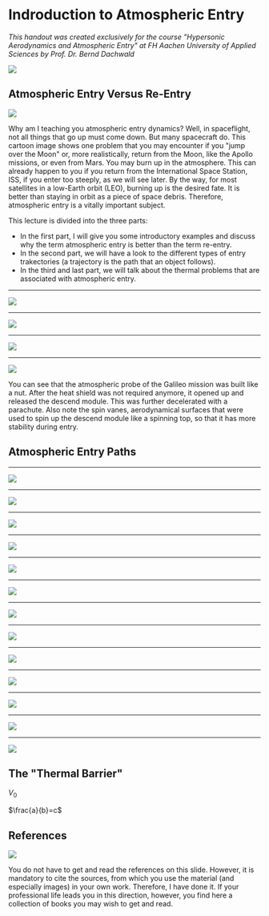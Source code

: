 # Indroduction to Atmospheric Entry

*This handout was created exclusively for the course "Hypersonic Aerodynamics and Atmospheric Entry" at FH Aachen University of Applied Sciences by Prof. Dr. Bernd Dachwald*

![](figures/haae-d01_intro_Seite_01.png)

## Atmospheric Entry Versus Re-Entry

![](figures/haae-d01_intro_Seite_02.png)

Why am I teaching you atmospheric entry dynamics? Well, in spaceflight, not all things that go up must come down. But many spacecraft do. This cartoon image shows one problem that you may encounter if you "jump over the Moon" or, more realistically, return from the Moon, like the Apollo missions, or even from Mars. You may burn up in the atmosphere. This can already happen to you if you return from the International Space Station, ISS, if you enter too steeply, as we will see later. By the way, for most satellites in a low-Earth orbit (LEO), burning up is the desired fate. It is better than staying in orbit as a piece of space debris. Therefore, atmospheric entry is a vitally important subject.

This lecture is divided into the three parts: 
- In the first part, I will give you some introductory examples and discuss why the term atmospheric entry is better than the term re-entry. 
- In the second part, we will have a look to the different types of entry trakectories (a trajectory is the path that an object follows). 
- In the third and last part, we will talk about the thermal problems that are associated with atmospheric entry.

---

![](figures/haae-d01_intro_Seite_03.png)

---

![](figures/haae-d01_intro_Seite_04.png)

---

![](figures/haae-d01_intro_Seite_05.png)

---

![](figures/haae-d01_intro_Seite_06.png)

You can see that the atmospheric probe of the Galileo mission was built like a nut. After the heat shield was not required anymore, it opened up and released the descend module. This was further decelerated with a parachute. Also note the spin vanes, aerodynamical surfaces that were used to spin up the descend module like a spinning top, so that it has more stability during entry.

## Atmospheric Entry Paths

---

![](figures/haae-d01_intro_Seite_07.png)

---

![](figures/haae-d01_intro_Seite_08.png)

---

![](figures/haae-d01_intro_Seite_09.png)

---

![](figures/haae-d01_intro_Seite_10.png)

---

![](figures/haae-d01_intro_Seite_11.png)

---

![](figures/haae-d01_intro_Seite_12.png)

---

![](figures/haae-d01_intro_Seite_13.png)

---

![](figures/haae-d01_intro_Seite_14.png)

---

![](figures/haae-d01_intro_Seite_15.png)

---

![](figures/haae-d01_intro_Seite_16.png)

---

![](figures/haae-d01_intro_Seite_17.png)

---

![](figures/haae-d01_intro_Seite_18.png)

---

![](figures/haae-d01_intro_Seite_19.png)

## The "Thermal Barrier"

$V_0$

$\frac{a}{b}=c$

## References

![](figures/haae-d01_intro_Seite_36.png)

You do not have to get and read the references on this slide. However, it is mandatory to cite the sources, from which you use the material (and especially images) in your own work. Therefore, I have done it. If your professional life leads you in this direction, however, you find here a collection of books you may wish to get and read.
